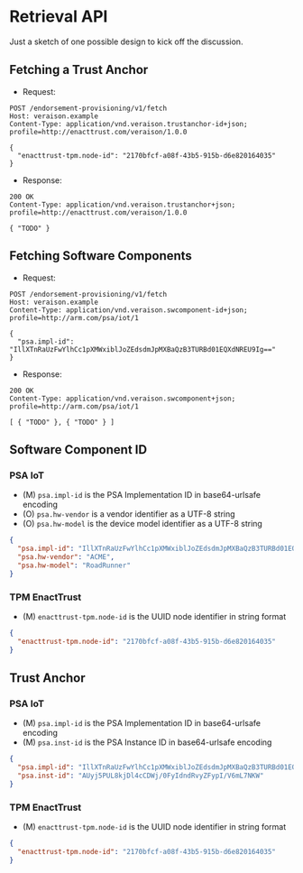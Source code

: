 # Retrieval API

Just a sketch of one possible design to kick off the discussion.

## Fetching a Trust Anchor

* Request:

```HTTP
POST /endorsement-provisioning/v1/fetch
Host: veraison.example
Content-Type: application/vnd.veraison.trustanchor-id+json; profile=http://enacttrust.com/veraison/1.0.0

{
  "enacttrust-tpm.node-id": "2170bfcf-a08f-43b5-915b-d6e820164035"
}
```

* Response:

```http
200 OK
Content-Type: application/vnd.veraison.trustanchor+json; profile=http://enacttrust.com/veraison/1.0.0

{ "TODO" }
```

## Fetching Software Components

* Request:

```http
POST /endorsement-provisioning/v1/fetch
Host: veraison.example
Content-Type: application/vnd.veraison.swcomponent-id+json; profile=http://arm.com/psa/iot/1

{
  "psa.impl-id": "IllXTnRaUzFwYlhCc1pXMWxiblJoZEdsdmJpMXBaQzB3TURBd01EQXdNREU9Ig=="
}
```

* Response:

```http
200 OK
Content-Type: application/vnd.veraison.swcomponent+json; profile=http://arm.com/psa/iot/1

[ { "TODO" }, { "TODO" } ]
```

## Software Component ID

### PSA IoT

* (M) `psa.impl-id` is the PSA Implementation ID in base64-urlsafe encoding
* (O) `psa.hw-vendor` is a vendor identifier as a UTF-8 string
* (O) `psa.hw-model` is the device model identifier as a UTF-8 string

```json
{
  "psa.impl-id": "IllXTnRaUzFwYlhCc1pXMWxiblJoZEdsdmJpMXBaQzB3TURBd01EQXdNREU9Ig==",
  "psa.hw-vendor": "ACME",
  "psa.hw-model": "RoadRunner"
}
```

### TPM EnactTrust

* (M) `enacttrust-tpm.node-id` is the UUID node identifier in string format

```json
{
  "enacttrust-tpm.node-id": "2170bfcf-a08f-43b5-915b-d6e820164035"
}
```

## Trust Anchor

### PSA IoT

* (M) `psa.impl-id` is the PSA Implementation ID in base64-urlsafe encoding
* (M) `psa.inst-id` is the PSA Instance ID in base64-urlsafe encoding

```json
{
  "psa.impl-id": "IllXTnRaUzFwYlhCc1pXMWxiblJoZEdsdmJpMXBaQzB3TURBd01EQXdNREU9Ig==",
  "psa.inst-id": "AUyj5PUL8kjDl4cCDWj/0FyIdndRvyZFypI/V6mL7NKW"
}
```

### TPM EnactTrust

* (M) `enacttrust-tpm.node-id` is the UUID node identifier in string format

```json
{
  "enacttrust-tpm.node-id": "2170bfcf-a08f-43b5-915b-d6e820164035"
}
```
